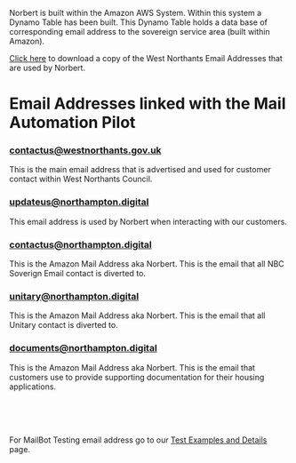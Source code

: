 Norbert is built within the Amazon AWS System. Within this system a Dynamo Table has been built. This Dynamo Table holds a data base of corresponding email address to the sovereign service area (built within Amazon). 

<a href="https://github.com/MeganCrowthers/hello-world/blob/main/Documents/Updated%20West%20Northants%20Email%20Addresses.xlsx?raw=true">Click here</a> to download a copy of the West Northants Email Addresses that are used by Norbert.

# Email Addresses linked with the Mail Automation Pilot 
### contactus@westnorthants.gov.uk 

This is the main email address that is advertised and used for customer contact within West Northants Council. 

### updateus@northampton.digital 

This email address is used by Norbert when interacting with our customers. 

### contactus@northampton.digital

This is the Amazon Mail Address aka Norbert. This is the email that all NBC Soverign Email contact is diverted to. 

### unitary@northampton.digital  

This is the Amazon Mail Address aka Norbert. This is the email that all Unitary contact is diverted to.

### documents@northampton.digital  

This is the Amazon Mail Address aka Norbert. This is the email that customers use to provide supporting documentation for their housing applications.

<BR>
<BR>
<BR>

For MailBot Testing email address go to our [Test Examples and Details](https://github.com/MeganCrowthers/hello-world/wiki/Testing-Examples-and-Details) page.



